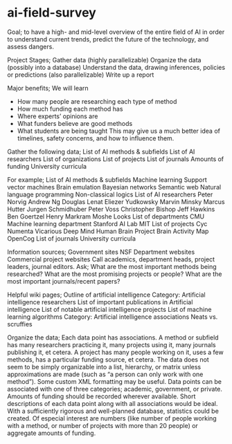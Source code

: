 ai-field-survey
===============

Goal; to have a high- and mid-level overview of the entire field of AI in order to understand current trends, predict the future of the technology, and assess dangers.

Project Stages;
Gather data (highly parallelizable)
Organize the data (possibly into a database)
Understand the data, drawing inferences, policies or predictions (also parallelizable)
Write up a report

Major benefits;
We will learn 
* How many people are researching each type of method
* How much funding each method has
* Where experts’ opinions are
* What funders believe are good methods
* What students are being taught
This may give us a much better idea of timelines, safety concerns, and how to influence them.

Gather the following data;
List of AI methods & subfields
List of AI researchers
List of organizations
List of projects
List of journals
Amounts of funding
University curricula

For example;
List of AI methods & subfields
  Machine learning
		Support vector machines
	Brain emulation
	Bayesian networks
	Semantic web
	Natural language programming
	Non-classical logics
List of AI researchers
	Peter Norvig
	Andrew Ng
	Douglas Lenat
	Eliezer Yudkowsky
	Marvin Minsky
	Marcus Hutter
	Jurgen Schmidhuber
	Peter Voss
	Christopher Bishop
	Jeff Hawkins
	Ben Goertzel
	Henry Markram
	Moshe Looks
List of departments
	CMU Machine learning department
	Stanford AI Lab
	MIT
List of projects
	Cyc
	Numenta
	Vicarious
	Deep Mind
	Human Brain Project
	Brain Activity Map
	OpenCog
List of journals
University curricula

Information sources;
	Government sites
		NSF
	Department websites
	Commercial project websites
	Call academics, department heads, project leaders, journal editors. Ask;
		What are the most important methods being researched? 
		What are the most promising projects or people?
		What are the most important journals/recent papers?

Helpful wiki pages;
Outline of artificial intelligence
Category: Artificial intelligence researchers
List of important publications in Artificial intelligence
List of notable artificial intelligence projects
List of machine learning algorithms
Category: Artificial intelligence associations
Neats vs. scruffies

Organize the data;
Each data point has associations. A method or subfield has many researchers practicing it, many projects using it, many journals publishing it, et cetera. A project has many people working on it, uses a few methods, has a particular funding source, et cetera. The data does not seem to be simply organizable into a list, hierarchy, or matrix unless approximations are made (such as “a person can only work with one method”). Some custom XML formatting may be useful.
Data points can be associated with one of three categories; academic, government, or private. Amounts of funding should be recorded wherever available. Short descriptions of each data point along with all associations would be ideal.
With a sufficiently rigorous and well-planned database, statistics could be created. Of especial interest are numbers (like number of people working with a method, or number of projects with more than 20 people) or aggregate amounts of funding.
